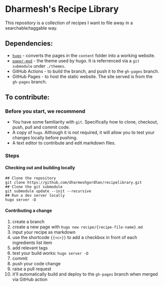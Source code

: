 # Dharmesh's Recipe Library

This repository is a collection of recipes I want to file away in a searchable/taggable way.

## Dependencies:

* [`hugo`](https://gohugo.io/) - converts the pages in the `content` folder into a working website.
* [`paper-mod`](https://github.com/adityatelange/hugo-PaperMod) - the theme used by hugo. It is referrenced via a `git submodule` under `./themes`.
* GitHub Actions - to build the branch, and push it to the `gh-pages` branch.
* GitHub Pages - to host the static website. The site served is from the `gh-pages` branch.

## To contribute:

### Before you start, we recommend

* You have some familiarity with `git`. Specifically how to clone, checkout, push, pull and commit code.
* A copy of `hugo`. Although it is not required, it will allow you to test your changes locally before pushing.
* A text editor to contribute and edit markdown files.

### Steps

#### Checking out and building locally

```
## Clone the repository
git clone https://github.com/dharmeshgordhan/recipelibrary.git
## Clone the git submodule
git submodule update --init --recursive
## Run a dev server locally
hugo server -D
```

#### Contributing a change

1. create a branch
2. create a new page with `hugo new recipe/{recipe-file-name}.md`
3. input your recipe as markdown
4. use the shortcode `{{<c>}}` to add a checkbox in front of each ingredients list item
5. add relevant tags
6. test your build works: `hugo server -D`
7. commit
8. push your code change
9. raise a pull request
10. it'll automatically build and deploy to the `gh-pages` branch when merged via GitHub action